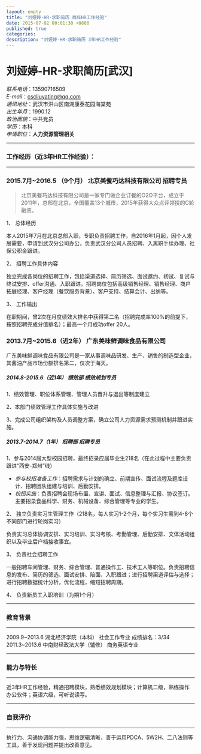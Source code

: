 ```yaml
---
layout: empty
title: "刘娅婷-HR-求职简历 两年HR工作经验"
date: 2015-07-02 00:01:30 +0800
published: true
categories: 
description: "刘娅婷-HR-求职简历 3年HR工作经验"
---
```

# 刘娅婷-HR-求职简历[武汉]
<!-- more -->

*联系电话*：13590716509  
*E-mail*：cscliuyating@qq.com   
*通讯地址*：武汉市洪山区南湖康泰花园海棠苑   
*出生年月*：1990.12     
*政治面貌*：中共党员    
*学历*：本科  
*申请职位*：<strong>人力资源管理相关</strong>  

---
### 工作经历（近3年HR工作经验）： 
---

### 2015.7月~2016.5 （9个月）     北京美餐巧达科技有限公司    招聘专员
> 北京美餐巧达科技有限公司是一家专门做企业订餐的O2O平台，成立于2011年，总部在北京，全国覆盖13个城市，2015年获得大众点评领投的C轮融资。

1、 总体经历

本人2015年7月在北京总部入职，专职负责招聘工作，自2016年1月起，因个人发展需要，申请到武汉分公司办公，负责武汉分公司人员招聘、入离职手续办理、社保公积金跟进。

2、 招聘工作具体内容

独立完成各岗位的招聘工作，包括渠道选择、简历筛选、面试邀约、初试、复试与终试安排、offer沟通、入职跟进。招聘岗位包括高级销售经理、销售经理、商户拓展经理、客户经理（餐饮服务背景）、客户支持、结算会计、出纳等。

3、 工作输出

在职期间，曾2次在月度绩效大排名中获得第二名（招聘完成率100%的前提下，按照招聘完成分值排名）；最高一个月成功offer 20人。

### 2013.7月~2015.6（近2年）    广东美味鲜调味食品有限公司

广东美味鲜调味食品有限公司是一家从事调味品研发、生产、销售的制造型企业，其酱油产品市场份额排名第二，仅次于海天。

##### 2014.8-2015.6（近1年）       绩效部                 绩效规划专员

1、绩效管理、职位体系管理、管理人员晋升与退出等制度建立

2、本部门绩效管理工作具体实施与改进

3、完成公司组织架构及人员调整方案，确立公司人力资源需求预测机制并跟进实施。

##### 2013.7-2014.7（1年）         招聘部                  招聘专员

1、参与2014届大型校园招聘，最终招录应届毕业生218名（在此过程中主要负责跟进“西安-郑州”线）

+ *参与校招准备工作*：招聘需求与计划的确立、前期宣传、面试流程及题库设计、招聘团队组建与培训、后勤安排。
+ *校招实施*：负责招聘会现场布置、宣讲、面试、信息整理与汇报、协议签订。主要招录食品科学、财务、机械设备、综合管理等专业的学生。

2、 独立负责实习生管理工作（218名，每人实习1-2个月，每个实习生需到4-8个不同部门进行轮岗实习）

负责实习总体协调安排、实习培训、实习考核、考勤管理、后勤安排、文体活动组织以及毕业后户档接收事宜。

3、 负责社会招聘工作

一般招聘车间管理、财务、综合管理、普通操作工、技术工人等职位。负责招聘信息的发布、简历的筛选、面试安排、陪面、入职跟进；进行招聘渠道评估与选择；进行招聘数据统计分析，优化流程，缩短招聘周期。

4、 负责新员工入职培训（为期1个月）

---
### 教育背景
---
2009.9~2013.6     湖北经济学院（本科）        社会工作专业      成绩排名：3/34 
2011.3~2013.6     中南财经政法大学（辅修）    商务英语专业

---
### 能力与特长
---
近3年HR工作经验，精通招聘模块，熟悉绩效规划模块；计算机二级，熟练操作办公软件；英语六级，可听说读写。

---
### 自我评价
---
执行力、沟通协调能力强，思维逻辑清晰，善于运用PDCA、5W2H、二八法则等工具，善于发现问题并提出改善意见。
